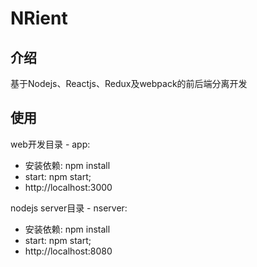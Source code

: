 NRient
=

## 介绍

基于Nodejs、Reactjs、Redux及webpack的前后端分离开发

## 使用

web开发目录 - app:

- 安装依赖: npm install
- start: npm start;
- http://localhost:3000

nodejs server目录 - nserver:

- 安装依赖: npm install
- start: npm start;
- http://localhost:8080






